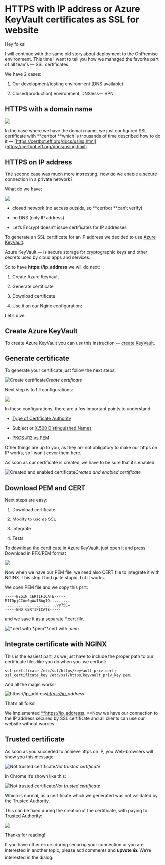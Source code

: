 
# HTTPS with IP address or Azure KeyVault certificates as SSL for website

Hey folks!

I will continue with the same old story about deployment to the OnPremise environment. This time I want to tell you how we managed the favorite part of all teams — SSL certificates.

We have 2 cases:

1. Our development/testing environment (DNS available)

1. Closed(production) environment, DNSless— VPN

## HTTPS with a domain name

![](https://cdn-images-1.medium.com/max/2400/0*QkBqHWDLixwnVbaZ.png)

In the case where we have the domain name, we just configured SSL certificate with **certbot **which is thousands of time described how to do it — [https://certbot.eff.org/docs/using.html](https://certbot.eff.org/docs/using.html)

## HTTPS on IP address

The second case was much more interesting. How do we enable a secure connection in a private network?

What do we have:

![](https://cdn-images-1.medium.com/max/2000/0*_B0uNlZd8PUDMsb4.png)

* closed network (no access outside, so **certbot **can’t verify)

* no DNS (only IP address)

* Let’s Encrypt doesn’t issue certificates for IP addresses

To generate an SSL certificate for an IP address we decided to use [Azure KeyVault](https://azure.microsoft.com/en-au/services/key-vault/).

Azure KeyVault — is secure storage for cryptographic keys and other secrets used by cloud apps and services.

So to have **https://ip_address** we will do next:

1. Create Azure KeyVault

1. Generate certificate

1. Download certificate

1. Use it on our Nginx configurations

Let’s dive.

## Create Azure KeyVault

To create Azure KeyVault you can use this instruction — [create KeyVault](https://docs.microsoft.com/en-us/azure/key-vault/quick-create-portal#create-a-vault).

## Generate certificate

To generate your certificate just follow the next steps:

![Create certificate](https://cdn-images-1.medium.com/max/2750/1*NZ7qYGZLwlyMdfFqrpROpw.png)*Create certificate*

Next step is to fill configurations:

![](https://cdn-images-1.medium.com/max/2000/1*F5J5p4FEoqI8OYVVTiRN5Q.png)

In these configurations, there are a few important points to understand:

* [Type of Certificate Authority](https://en.wikipedia.org/wiki/Certificate_authority)

* Subject or [X.500 Distinguished Names](https://www.ibm.com/support/knowledgecenter/en/SSYKE2_7.0.0/com.ibm.java.security.component.70.doc/security-component/keytoolDocs/x500dnames.html)

* [PKCS #12 vs PEM](https://serverfault.com/questions/9708/what-is-a-pem-file-and-how-does-it-differ-from-other-openssl-generated-key-file)

Other things are up to you, as they are not obligatory to make our https on IP works, so I won’t cover them here.

As soon as our certificate is created, we have to be sure that it’s enabled:

![Created and enabled certificate](https://cdn-images-1.medium.com/max/3380/1*ybsMaWo5nIzU_se4LBvs-Q.png)*Created and enabled certificate*

## Download PEM and CERT

Next steps are easy:

1. Download certificate

1. Modify to use as SSL

1. Integrate

1. Tests

To download the certificate in Azure KeyVault, just open it and press Download in PFX/PEM format

![](https://cdn-images-1.medium.com/max/2282/1*0AGdKiZnSnFvMZjQOl8YeA.png)

Now when we have our PEM file, we need also CERT file to integrate it with NGINX. This step I find quite stupid, but it works.

We open PEM file and we copy this part:

    -----BEGIN CERTIFICATE-----
    MIIDpjCCAo6gAwIBAgIQ.........
    .......................vy75E=
    -----END CERTIFICATE-----

and we save it as a separate *.cert file.

![*.cert with *.pem](https://cdn-images-1.medium.com/max/2000/1*S6aVoVU9tilU6h0oWlGjkQ.png)**.cert with *.pem*

## Integrate certificate with NGINX

This is the easiest part, as we just have to include the proper path to our certificate files like you do when you use certbot:

    ssl_certificate /etc/ssl/https/keyvault_priv.cert;        ssl_certificate_key /etc/ssl/https/keyvault_priv_key.pem;

And all the magic works!

![[https://ip](https://ip)_address](https://cdn-images-1.medium.com/max/2000/1*h5EG3V8bxDiGn9X6OeLgzw.png)*[https://ip](https://ip)_address*

That’s all folks!

We implemented [**https://ip_addresss](https://ip_addresss). **Now we have our connection to the IP address secured by SSL certificate and all clients can use our website without worries.

## Trusted certificate

As soon as you succeded to achieve https on IP, you Web-browsers will show you this message:

![Not trusted certificate](https://cdn-images-1.medium.com/max/2270/1*TNm43I3kE_P_P1YAtb9Hyg.png)*Not trusted certificate*

In Chrome it’s shown like this:

![Not trusted certificate](https://cdn-images-1.medium.com/max/2000/1*r45CfJY9jExqmnOJ4z2DmA.png)*Not trusted certificate*

Which is normal, as a certificate which we generated was not validated by the Trusted Authority.

This can be fixed during the creation of the certificate, with paying to Trusted Authority:

![](https://cdn-images-1.medium.com/max/2000/1*Goah0_ScO-fWUpLT_V5QSg.png)

Thanks for reading!

If you have other errors during securing your connection or you are interested in another topic, please add comments and **upvote 👍**. We‘re interested in the dialog.

